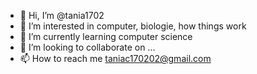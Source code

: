 - 👋 Hi, I’m @tania1702
- 👀 I’m interested in computer, biologie, how things work
- 🌱 I’m currently learning computer science
- 💞️ I’m looking to collaborate on ...
- 📫 How to reach me taniac170202@gmail.com

<!---
tania1702/tania1702 is a ✨ special ✨ repository because its `README.md` (this file) appears on your GitHub profile.
You can click the Preview link to take a look at your changes.
--->
